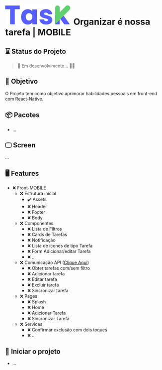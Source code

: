 # ![Logo Task](https://raw.githubusercontent.com/rafaelbatistaroque/projeto-task-web-reactjs/8e23a3285378b77fbd2d97451f5ede29ec3274ab/src/App/Assets/Logo.svg) Organizar é nossa tarefa | MOBILE


## ⌛ Status do Projeto

> 🚧 Em desenvolvimento... 👷🏼

## 🎯  Objetivo

O Projeto tem como objetivo aprimorar habilidades pessoais em front-end com React-Native.

## 📦 Pacotes

- ...

## 🖵 Screen

...

## 🖥️ Features

- ❌ Front-MOBILE
  - ❌ Estrutura inicial
    - ✔️ Assets
    - ❌ Header
    - ❌ Footer
    - ❌ Body
  - ❌ Componentes
    - ❌ Lista de Filtros
    - ❌ Cards de Tarefas
    - ❌ Notificação
    - ❌ Lista de ícones de tipo Tarefa 
    - ❌ Form Adicionar/editar Tarefa
    - ❌ ...
  - ❌ Comunicação API ([Clique Aqui](https://github.com/rafaelbatistaroque/projeto_api_task))
    - ❌ Obter tarefas com/sem filtro
    - ❌ Adicionar tarefa
    - ❌ Editar tarefa
    - ❌ Excluir tarefa
    - ❌ Sincronizar tarefa
  - ❌ Pages
    - ❌ Splash
    - ❌ Home
    - ❌ Adicionar Tarefa
    - ❌ Sincronizar Tarefa
  - ❌ Services
    - ❌ Confirmar exclusão com dois toques
    - ❌ ...

## 🔫 Iniciar o projeto
- ...